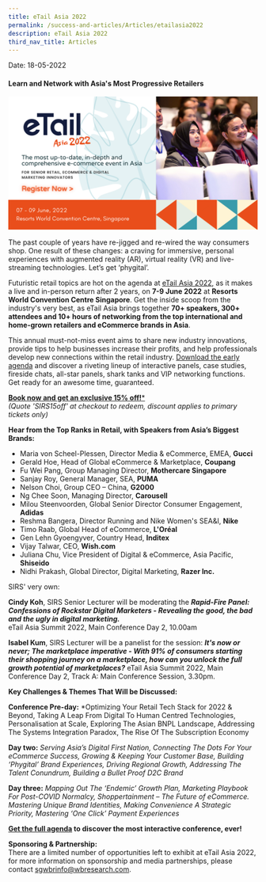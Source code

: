 ```yaml
---
title: eTail Asia 2022
permalink: /success-and-articles/Articles/etailasia2022
description: eTail Asia 2022
third_nav_title: Articles
---
```

Date: 18-05-2022

<h4>Learn and Network with Asia's Most Progressive Retailers</h4>

![eTail Asia 2022 Event Banner](/images/eTail%20Asia%202022%20Event%20Listing%20Banner.png)

The past couple of years have re-jigged and re-wired the way consumers shop. One result of these changes: a craving for immersive, personal experiences with augmented reality (AR), virtual reality (VR) and live-streaming technologies. Let’s get ‘phygital’. 

Futuristic retail topics are hot on the agenda at [eTail Asia 2022](https://etailasia.wbresearch.com/?utm_source=SIRS&utm_medium=Media%20Partner&utm_campaign=21897.010%20-%20SIRS%20event%20listing&utm_term=&utm_content=&disc=&extTreatId=7560570), as it makes a live and in-person return after 2 years, on **7-9 June 2022** at **Resorts World Convention Centre Singapore**. Get the inside scoop from the industry's very best, as eTail Asia brings together **70+ speakers, 300+ attendees and 10+ hours of networking from the top international and home-grown retailers and eCommerce brands in Asia**. 

This annual must-not-miss event aims to share new industry innovations, provide tips to help businesses increase their profits, and help professionals develop new connections within the retail industry. [Download the early agenda](https://etailasia.wbresearch.com/agenda-mc?utm_source=SIRS&utm_medium=Media%20Partner&utm_campaign=21897.010%20-%20SIRS%20event%20listing&utm_term=&utm_content=&disc=&extTreatId=7560571) and discover a riveting lineup of interactive panels, case studies, fireside chats, all-star panels, shark tanks and VIP networking functions. Get ready for an awesome time, guaranteed.

[**Book now and get an exclusive 15% off!***](https://etailasia.wbresearch.com/srspricing?utm_source=SIRS&utm_medium=Media%20Partner&utm_campaign=21897.010%20-%20SIRS%20event%20listing&utm_term=&utm_content=&disc=SIRS15off&extTreatId=7560572)
<br>*(Quote 'SIRS15off' at checkout to redeem, discount applies to primary tickets only)*</br>


**Hear from the Top Ranks in Retail, with Speakers from Asia’s Biggest Brands:**
* Maria von Scheel-Plessen, Director Media & eCommerce, EMEA, **Gucci**
* Gerald Hoe, Head of Global eCommerce & Marketplace, **Coupang**
* Fu Wei Pang, Group Managing Director, **Mothercare Singapore**	
* Sanjay Roy, General Manager, SEA, **PUMA**	
* Nelson Choi, Group CEO – China, **G2000**
* Ng Chee Soon, Managing Director, **Carousell**
* Milou Steenvoorden, Global Senior Director Consumer Engagement, **Adidas**
* Reshma Bangera, Director Running and Nike Women's SEA&I, **Nike**
* Timo Raab, Global Head of eCommerce, **L'Oréal**
* Gen Lehn Gyoengyver, Country Head, **Inditex**
* Vijay Talwar, CEO, **Wish.com**
* Juliana Chu, Vice President of Digital & eCommerce, Asia Pacific, **Shiseido**
* Nidhi Prakash, Global Director, Digital Marketing, **Razer Inc.**

SIRS' very own:<br>

**Cindy Koh**, SIRS Senior Lecturer will be moderating the ***Rapid-Fire Panel: Confessions of Rockstar Digital Marketers - Revealing the good, the bad and the ugly in digital marketing.***</br> eTail Asia Summit 2022, Main Conference Day 2, 10.00am

**Isabel Kum**, SIRS Lecturer will be a panelist for the session: ***It's now or never; The marketplace imperative - With 91% of consumers starting their shopping journey on a marketplace, how can you unlock the full growth potential of marketplaces?***
eTail Asia Summit 2022, Main Conference Day 2, Track A: Main Conference Session, 3.30pm.


**Key Challenges & Themes That Will be Discussed:**

**Conference Pre-day:** *Optimizing Your Retail Tech Stack for 2022 & Beyond, Taking A Leap From Digital To Human Centred Technologies, Personalisation at Scale, Exploring The Asian BNPL Landscape, Addressing The Systems Integration Paradox, The Rise Of The Subscription Economy

**Day two:** *Serving Asia’s Digital First Nation, Connecting The Dots For Your eCommerce Success, Growing & Keeping Your Customer Base, Building ‘Phygital’ Brand Experiences, Driving Regional Growth, Addressing The Talent Conundrum, Building a Bullet Proof D2C Brand*

**Day three:** *Mapping Out The ‘Endemic’ Growth Plan, Marketing Playbook For Post-COVID Normalcy, Shoppertainment – The Future of eCommerce. Mastering Unique Brand Identities, Making Convenience A Strategic Priority, Mastering ‘One Click’ Payment Experiences*

**[Get the full agenda](https://etailasia.wbresearch.com/agenda-mc?utm_source=SIRS&utm_medium=Media%20Partner&utm_campaign=21897.010%20-%20SIRS%20event%20listing&utm_term=&utm_content=&disc=&extTreatId=7560571) to discover the most interactive conference, ever!**

**Sponsoring & Partnership:**
<br>There are a limited number of opportunities left to exhibit at eTail Asia 2022, for more information on sponsorship and media partnerships, please contact [sgwbrinfo@wbresearch.com](mailto:sgwbrinfo@wbresearch.com).</br>


